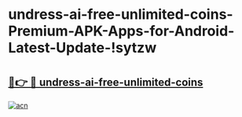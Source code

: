 # undress-ai-free-unlimited-coins-Premium-APK-Apps-for-Android-Latest-Update-!sytzw

# <h2><a href="https://ktv7wg.esa.edu.pl?title=undress-ai-free-unlimited-coins&ref=sytzw">🔗👉 🔴 undress-ai-free-unlimited-coins</a></h2>

[![acn](https://github.com/user-attachments/assets/0f9c940e-d8b0-45ae-aac7-cd30a18b3e1c)](https://ktv7wg.esa.edu.pl?title=undress-ai-free-unlimited-coins&ref=sytzw)

